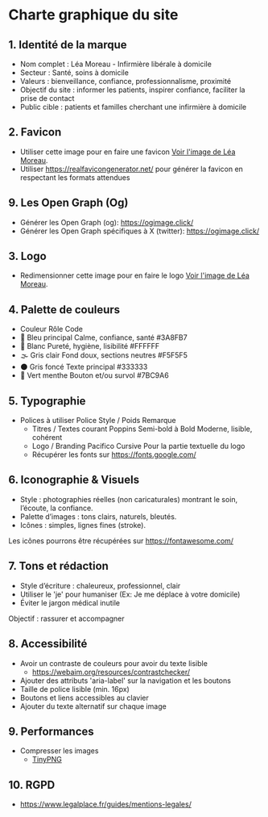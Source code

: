 # Charte graphique du site

## 1. Identité de la marque
- Nom complet : Léa Moreau - Infirmière libérale à domicile
- Secteur : Santé, soins à domicile
- Valeurs : bienveillance, confiance, professionnalisme, proximité
- Objectif du site : informer les patients, inspirer confiance, faciliter la prise de contact
- Public cible : patients et familles cherchant une infirmière à domicile

## 2. Favicon
- Utiliser cette image pour en faire une favicon [Voir l'image de Léa Moreau](/documentation/3.images/1-Lea-Moreau-infirmiere-orleans-logo.png).
- Utiliser https://realfavicongenerator.net/ pour générer la favicon en respectant les formats attendues

## 9. Les Open Graph (Og)
- Générer les Open Graph (og): https://ogimage.click/
- Générer les Open Graph spécifiques à X (twitter): https://ogimage.click/

## 3. Logo
- Redimensionner cette image pour en faire le logo [Voir l'image de Léa Moreau](/documentation/3.images/1-Lea-Moreau-infirmiere-orleans-logo.png).

## 4. Palette de couleurs
- Couleur	                        Rôle	                           Code
- 🩵 Bleu principal	                Calme, confiance, santé	          #3A8FB7
- 🤍 Blanc	                        Pureté, hygiène, lisibilité	      #FFFFFF
- 🌫 Gris clair	                     Fond doux, sections neutres	   #F5F5F5
- 🌑 Gris foncé	                    Texte principal	                  #333333
- 🌿 Vert menthe	                Bouton et/ou survol	              #7BC9A6

## 5. Typographie
- Polices à utiliser              Police         Style / Poids        Remarque
    - Titres / Textes courant      Poppins        Semi-bold à Bold     Moderne, lisible, cohérent
    - Logo / Branding              Pacifico       Cursive              Pour la partie textuelle du logo
    - Récupérer les fonts sur https://fonts.google.com/ 

## 6. Iconographie & Visuels
- Style : photographies réelles (non caricaturales) montrant le soin, l’écoute, la confiance.
- Palette d’images : tons clairs, naturels, bleutés.
- Icônes : simples, lignes fines (stroke).

Les icônes pourrons être récupérées sur https://fontawesome.com/

## 7. Tons et rédaction
- Style d’écriture : chaleureux, professionnel, clair
- Utiliser le 'je' pour humaniser (Ex: Je me déplace à votre domicile)
- Éviter le jargon médical inutile

Objectif : rassurer et accompagner

## 8. Accessibilité
- Avoir un contraste de couleurs pour avoir du texte lisible
    - https://webaim.org/resources/contrastchecker/
- Ajouter des attributs 'aria-label' sur la navigation et les boutons
- Taille de police lisible (min. 16px)
- Boutons et liens accessibles au clavier
- Ajouter du texte alternatif sur chaque image

## 9. Performances
- Compresser les images
    - [TinyPNG](https://tinypng.com/)

## 10. RGPD
- https://www.legalplace.fr/guides/mentions-legales/